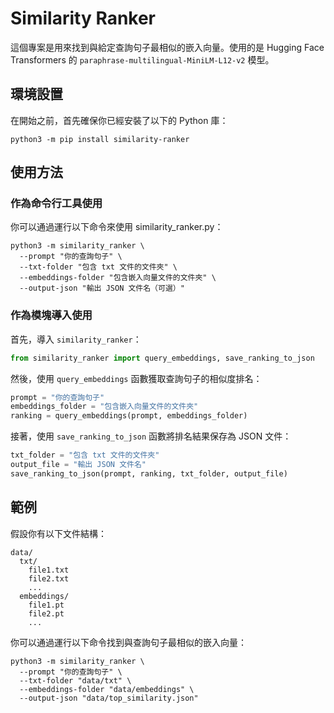 # Similarity Ranker
這個專案是用來找到與給定查詢句子最相似的嵌入向量。使用的是 Hugging Face Transformers 的 `paraphrase-multilingual-MiniLM-L12-v2` 模型。

## 環境設置

在開始之前，首先確保你已經安裝了以下的 Python 庫：
```
python3 -m pip install similarity-ranker
```

## 使用方法

### 作為命令行工具使用
你可以通過運行以下命令來使用 similarity_ranker.py：

```
python3 -m similarity_ranker \
  --prompt "你的查詢句子" \
  --txt-folder "包含 txt 文件的文件夾" \
  --embeddings-folder "包含嵌入向量文件的文件夾" \
  --output-json "輸出 JSON 文件名（可選）"
```

### 作為模塊導入使用
首先，導入 `similarity_ranker`：

```python
from similarity_ranker import query_embeddings, save_ranking_to_json
```

然後，使用 `query_embeddings` 函數獲取查詢句子的相似度排名：

```python
prompt = "你的查詢句子"
embeddings_folder = "包含嵌入向量文件的文件夾"
ranking = query_embeddings(prompt, embeddings_folder)
```

接著，使用 `save_ranking_to_json` 函數將排名結果保存為 JSON 文件：

```python
txt_folder = "包含 txt 文件的文件夾"
output_file = "輸出 JSON 文件名"
save_ranking_to_json(prompt, ranking, txt_folder, output_file)
```

## 範例

假設你有以下文件結構：

```
data/
  txt/
    file1.txt
    file2.txt
    ...
  embeddings/
    file1.pt
    file2.pt
    ...
```

你可以通過運行以下命令找到與查詢句子最相似的嵌入向量：

```
python3 -m similarity_ranker \
  --prompt "你的查詢句子" \
  --txt-folder "data/txt" \
  --embeddings-folder "data/embeddings" \
  --output-json "data/top_similarity.json"
```
